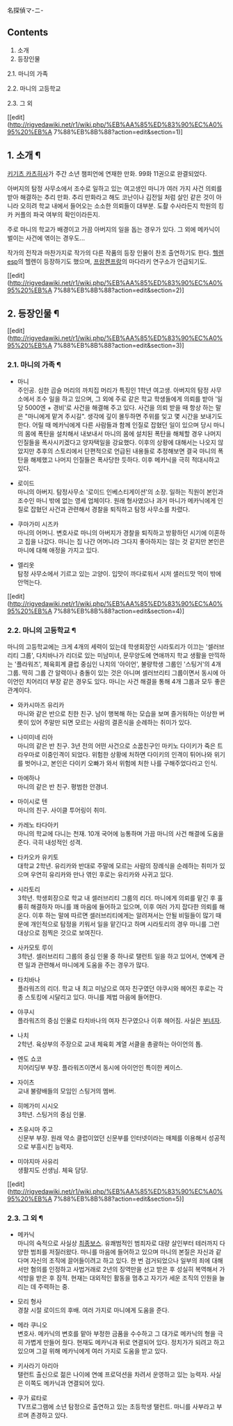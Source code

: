 名探偵マ-ニ-

## Contents

    

1. 소개 
2. 등장인물 
    

2.1. 마니의 가족

2.2. 마니의 고등학교

2.3. 그 외

[[edit](http://rigvedawiki.net/r1/wiki.php/%EB%AA%85%ED%83%90%EC%A0%95%20%EB%A
7%88%EB%8B%88?action=edit&section=1)]

## 1. 소개 ¶

[키기츠 카츠히사](%ED%82%A4%EA%B8%B0%EC%B8%A0%20%EC%B9%B4%EC%B8%A0%ED%9E%88%EC%82%AC.md)가 주간 소년 챔피언에 연재한 만화. 99화 11권으로 완결되었다.

  

아버지의 탐정 사무소에서 조수로 일하고 있는 여고생인 마니가 여러 가지 사건 의뢰를 받아 해결하는 추리 만화. 추리 만화라고 해도 코난이나
김전일 처럼 살인 같은 것이 아니라 오히려 학교 내에서 들어오는 소소한 의뢰들이 대부분. 도촬 수사라든지 학원의 킹카 커플의 파국 여부의
확인이라든지.

  

주로 마니의 학교가 배경이고 가끔 아버지의 일을 돕는 경우가 있다. 그 외에 메카닉이 벌이는 사건에 엮이는 경우도...

  

작가의 전작과 마찬가지로 작가의 다른 작품의 등장 인물이 찬조 출연하기도 한다.
[헬렌esp](%ED%97%AC%EB%A0%8Cesp.md)의 헬렌이 등장하기도 했으며, [프랑켄프랑](%ED%94%84%EB%9E%91%EC%BC%84%20%ED%94%84%EB%9E%91.md)의 마다라키 연구소가 언급되기도.  

  

[[edit](http://rigvedawiki.net/r1/wiki.php/%EB%AA%85%ED%83%90%EC%A0%95%20%EB%A
7%88%EB%8B%88?action=edit&section=2)]

## 2. 등장인물 ¶

[[edit](http://rigvedawiki.net/r1/wiki.php/%EB%AA%85%ED%83%90%EC%A0%95%20%EB%A
7%88%EB%8B%88?action=edit&section=3)]

### 2.1. 마니의 가족 ¶

  * 마니  
주인공. 심한 곱슬 머리의 까치집 머리가 특징인 1학년 여고생. 아버지의 탐정 사무소에서 조수 일을 하고 있으며, 그 외에 주로 같은 학교
학생들에게 의뢰를 받아 '일당 5000엔 + 경비'로 사건을 해결해 주고 있다. 사건을 의뢰 받을 때 항상 하는 말은 "마니에게 맡겨
주시길". 생각에 깊이 몰두하면 주위를 잊고 몇 시간을 보내기도 한다. 어릴 때 메카닉에게 다른 사람들과 함께 인질로 잡혔던 일이 있으며
당시 마니의 몸에 폭탄을 설치해서 내보내서 마니의 몸에 설치된 폭탄을 해체할 경우 나머지 인질들을 폭사시키겠다고 양자택일을 강요했다. 이후의
상황에 대해서는 나오지 않았지만 추후의 스토리에서 단편적으로 언급된 내용들로 추정해보면 결국 마니의 폭탄을 해제했고 나머지 인질들은 폭사당한
듯하다. 이후 메카닉을 극히 적대시하고 있다.  

  * 로이드  
마니의 아버지. 탐정사무소 '로이드 인베스티게이션'의 소장. 일하는 직원이 본인과 조수인 마니 밖에 없는 영세 업체이다. 원래 형사였으나
과거 마니가 메카닉에게 인질로 잡혔던 사건과 관련해서 경찰을 퇴직하고 탐정 사무소를 차렸다.  

  * 쿠마가미 시즈카  
마니의 어머니. 변호사로 마니의 아버지가 경찰을 퇴직하고 방황하던 시기에 이혼하고 집을 나갔다. 마니는 집 나간 어머니라 그다지 좋아하지는
않는 것 같지만 본인은 마니에 대해 애정을 가지고 있다.  

  * 엘리옷  
탐정 사무소에서 기르고 있는 고양이. 입맛이 까다로워서 시저 샐러드맛 먹이 밖에 안먹는다.  

[[edit](http://rigvedawiki.net/r1/wiki.php/%EB%AA%85%ED%83%90%EC%A0%95%20%EB%A
7%88%EB%8B%88?action=edit&section=4)]

### 2.2. 마니의 고등학교 ¶

마니의 고등학교에는 크게 4개의 세력이 있는데 학생회장인 시라토리가 이끄는 '셀러브리티 그룹', 다치바나가 리더로 있는 미남미녀, 문무양도에
연애까지 학교 생활을 만끽하는 '플라워즈', 체육회계 클럽 중심인 나치의 '아이언', 불량학생 그룹인 '스팅거'의 4개 그룹. 딱히 그룹 간
알력이나 충돌이 있는 것은 아니며 셀러브리티 그룹이면서 동시에 아이언인 치어리더 부장 같은 경우도 있다. 마니는 사건 해결을 통해 4개
그룹과 모두 좋은 관계이다.

  

  * 와카시마즈 유리카  
마니와 같은 반으로 친한 친구. 남이 행복해 하는 모습을 보며 즐거워하는 이상한 버릇이 있어 주말만 되면 모르는 사람의 결혼식을 순례하는
취미가 있다.  

  * 나미미네 리아  
마니의 같은 반 친구. 3년 전의 어떤 사건으로 소꿉친구인 마키노 다이키가 죽은 트라우마로 이중인격이 되었다. 위험한 상황에 처하면 다이키의
인격이 튀어나와 위기를 벗어나고, 본인은 다이키 오빠가 와서 위험에 처한 나를 구해주었다라고 인식.  

  * 마에하나  
마니의 같은 반 친구. 평범한 안경녀.  

  * 마이시로 텐  
마니의 친구. 사이클 투어링이 취미.  

  * 카레노 타다아키  
마니의 학교에 다니는 천재. 10개 국어에 능통하며 가끔 마니의 사건 해결에 도움을 준다. 극히 내성적인 성격.  

  * 타카오카 유키토   
대학교 2학년. 유리카와 반대로 주말에 모르는 사람의 장례식을 순례하는 취미가 있으며 우연히 유리카와 만나 엮인 후로는 유리카와 사귀고
있다.  

  * 시라토리  
3학년. 학생회장으로 학교 내 셀러브리티 그룹의 리더. 마니에게 의뢰를 맡긴 후 훌륭히 해결하자 마니를 꽤 마음에 들어하고 있으며, 이후
여러 가지 잡다한 의뢰를 해온다. 이후 하는 말에 따르면 셀러브리티에게는 알려져서는 안될 비밀들이 많기 때문에 개인적으로 탐정을 키워서 일을
맡긴다고 하며 시라토리의 경우 마니를 그런 대상으로 점찍은 것으로 보여진다.  

  * 사카모토 루이  
3학년. 셀러브리티 그룹의 중심 인물 중 하나로 탤런트 일을 하고 있어서, 연예계 관련 일과 관련해서 마니에게 도움을 주는 경우가 많다.  

  * 타치바나  
플라워즈의 리더. 학교 내 최고 미남으로 여자 친구였던 야쿠시와 헤어진 후로는 각종 스토킹에 시달리고 있다. 마니를 제법 마음에 들어한다.  

  * 야쿠시  
플라워즈의 중심 인물로 타치바나의 여자 친구였으나 이후 헤어짐. 사실은
[부녀자](%EB%B6%80%EB%85%80%EC%9E%90#s-2.md).  

  * 나치  
2학년. 육상부의 주장으로 교내 체육회 계열 서클을 총괄하는 아이언의 톱.  

  * 엔도 쇼코  
치어리딩부 부장. 플라워즈이면서 동시에 아이언인 특이한 케이스.  

  * 자이츠  
교내 불량배들의 모임인 스팅거의 멤버.  

  * 히메가미 시시오  
3학년. 스팅거의 중심 인물.  

  * 츠유시마 주고  
신문부 부장. 원래 약소 클럽이었던 신문부를 인터넷이라는 매체를 이용해서 성공적으로 부흥시킨 능력자.

  * 미야지마 사유리  
생활지도 선생님. 체육 담당.  

[[edit](http://rigvedawiki.net/r1/wiki.php/%EB%AA%85%ED%83%90%EC%A0%95%20%EB%A
7%88%EB%8B%88?action=edit&section=5)]

### 2.3. 그 외 ¶

  * 메카닉  
마니의 숙적으로 사실상 [최종보스](%EC%B5%9C%EC%A2%85%EB%B3%B4%EC%8A%A4.md). 유쾌범적인 범죄자로 대량
살인부터 테러까지 다양한 범죄를 저질러왔다. 마니를 마음에 들어하고 있으며 마니의 본질은 자신과 같다며 자신의 조직에 끌어들이려고 하고
있다. 한 번 검거되었으나 일부의 죄에 대해서만 혐의를 인정하고 사법거래로 2년의 징역만을 선고 받은 후 성실히 복역해서 가석방을 받은 후
잠적. 현재는 대외적인 활동을 멈추고 자기가 세운 조직의 인원을 늘리는 데 주력하는 중.  

  * 모리 형사  
경찰 시절 로이드의 후배. 여러 가지로 마니에게 도움을 준다.  

  * 메라 쿠니오  
변호사. 메카닉의 변호를 맡아 부정한 금품을 수수하고 그 대가로 메카닉의 형을 극히 가볍게 만들어 줬다. 현재도 메카닉과 뒤로 연결되어
있다. 정치가가 되려고 하고 있으며 그걸 위해 메카닉에게 여러 가지로 도움을 받고 있다.  

  * 키사라기 아리아  
탤런트 출신으로 젊은 나이에 연예 프로덕션을 차려서 운영하고 있는 능력자. 사실은 이쪽도 메카닉과 연결되어 있다.  

  * 쿠가 료타로  
TV프로그램에 소년 탐정으로 출연하고 있는 초등학생 탤런트. 마니를 사부라고 부르며 존경하고 있다.

